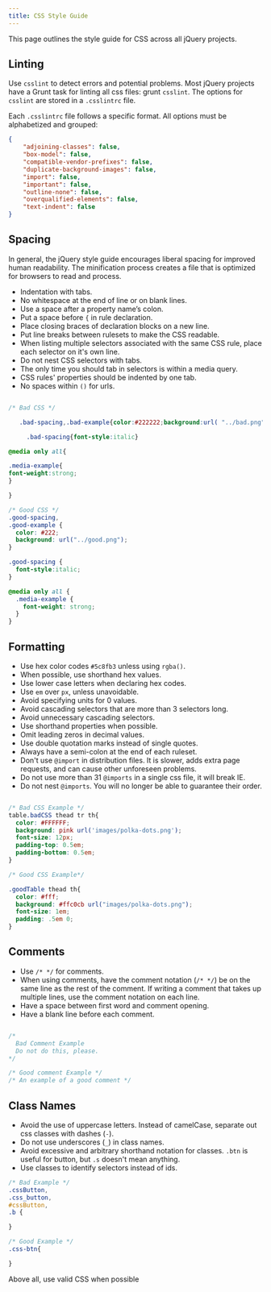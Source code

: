 ```yaml
---
title: CSS Style Guide
---
```


This page outlines the style guide for CSS across all jQuery projects.

## Linting
Use `csslint` to detect errors and potential problems. Most jQuery projects have a
Grunt task for linting all css files: grunt `csslint`. The options for `csslint`
are stored in a `.csslintrc` file.

Each `.csslintrc` file follows a specific format. All options must be alphabetized
and grouped:

```json
{
	"adjoining-classes": false,
	"box-model": false,
	"compatible-vendor-prefixes": false,
	"duplicate-background-images": false,
	"import": false,
	"important": false,
	"outline-none": false,
	"overqualified-elements": false,
	"text-indent": false
}
```

## Spacing

In general, the jQuery style guide encourages liberal spacing for
improved human readability. The minification process creates a file
that is optimized for browsers to read and process.

- Indentation with tabs.
- No whitespace at the end of line or on blank lines.
- Use a space after a property name’s colon.
- Put a space before `{` in rule declaration.
- Place closing braces of declaration blocks on a new line.
- Put line breaks between rulesets to make the CSS readable.
- When listing multiple selectors associated with the same CSS rule,
place each selector on it's own line.
- Do not nest CSS selectors with tabs.
- The only time you should tab in selectors is within a media query.
- CSS rules' properties should be indented by one tab.
- No spaces within `()` for urls.

```css

/* Bad CSS */

   .bad-spacing,.bad-example{color:#222222;background:url( "../bad.png" );}

     .bad-spacing{font-style:italic}

@media only all{

.media-example{
font-weight:strong;
}  

}

/* Good CSS */
.good-spacing,
.good-example {
  color: #222;
  background: url("../good.png");
}

.good-spacing {
  font-style:italic;
}

@media only all {
  .media-example {
    font-weight: strong;
  }
}

```

## Formatting
 - Use hex color codes `#5c8fb3` unless using `rgba()`.
 - When possible, use shorthand hex values.
 - Use lower case letters when declaring hex codes.
 - Use `em` over `px`, unless unavoidable.
 - Avoid specifying units for 0 values.
 - Avoid cascading selectors that are more than 3 selectors long.
 - Avoid unnecessary cascading selectors.
 - Use shorthand properties when possible.
 - Omit leading zeros in decimal values.
 - Use double quotation marks instead of single quotes.
 - Always have a semi-colon at the end of each ruleset.
 - Don't use `@import` in distribution files. It is slower, adds extra page
 requests, and can cause other unforeseen problems.
 - Do not use more than 31 `@imports` in a single css file, it will break IE.
 - Do not nest `@imports`.  You will no longer be able to guarantee their order.


```css

/* Bad CSS Example */
table.badCSS thead tr th{
  color: #FFFFFF;
  background: pink url('images/polka-dots.png');
  font-size: 12px;
  padding-top: 0.5em;
  padding-bottom: 0.5em;
}

/* Good CSS Example*/

.goodTable thead th{
  color: #fff;
  background: #ffc0cb url("images/polka-dots.png");
  font-size: 1em;
  padding: .5em 0;
}

```


## Comments
- Use `/* */` for comments.
- When using comments, have the comment notation (`/* */`) be on the
same line as the rest of the comment. If writing a comment that takes up
multiple lines, use the comment notation on each line.
- Have a space between first word and comment opening.
- Have a blank line before each comment.

```css

/*
  Bad Comment Example
  Do not do this, please.
*/

/* Good comment Example */
/* An example of a good comment */
```


## Class Names

 - Avoid the use of uppercase letters. Instead of camelCase,
 separate out css classes with dashes (`-`).
 - Do not use underscores (`_`) in class names.
 - Avoid excessive and arbitrary shorthand notation for classes.
 `.btn` is useful for button, but `.s` doesn't mean anything.
 - Use classes to identify selectors instead of ids.


```css
/* Bad Example */
.cssButton,
.css_button,
#cssButton,
.b {

}

/* Good Example */
.css-btn{

}

```





Above all, use valid CSS when possible
